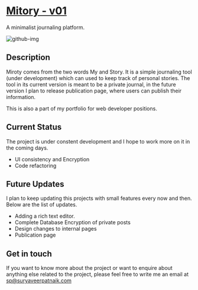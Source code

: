 # <a href="https://mitory.herokuapp.com/"> Mitory - v01 </a>
A minimalist journaling platform. 

<img src="https://i.ibb.co/X8190H3/github-img.png" alt="github-img" border="0">

## Description

Miroty comes from the two words My and Story. It is a simple journaling tool (under development) which can used to keep track of personal stories. The tool in its current version is meant to be a private journal, in the future version I plan to release publication page, where users can publish their information. 

This is also a part of my portfolio for web developer positions. 

## Current Status

The project is under constent development and I hope to work more on it in the coming days.
<ul>
<li> UI consistency and Encryption </li>
<li> Code refactoring </li>
</ul>

## Future Updates

I plan to keep updating this projects with small features every now and then. Below are the list of updates.
<ul>
<li> Adding a rich text editor. </li>
<li> Complete Database Encryption of private posts </li>
<li> Design changes to internal pages </li>
<li> Publication page </li>
</ul>


## Get in touch

If you want to know more about the project or want to enquire about anything else related to the project, please feel free to write me an email at sp@suryaveerpatnaik.com
